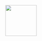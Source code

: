 <div id="header" align="center">
  <img src="https://i.giphy.com/media/v1.Y2lkPTc5MGI3NjExMTRnZW9tcnNoMHA4aTZ6Znd3ZWlxd3AzYWt6NHd1M3VnY2F5bmIxaSZlcD12MV9pbnRlcm5hbF9naWZfYnlfaWQmY3Q9Zw/3ov9jNziFTMfzSumAw/giphy.gif" width="100"/>
</div>
